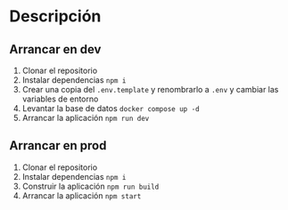 # Descripción

## Arrancar en dev

1. Clonar el repositorio
2. Instalar dependencias `npm i`
3. Crear una copia del `.env.template` y renombrarlo a `.env` y cambiar las variables de entorno
4. Levantar la base de datos `docker compose up -d`
5. Arrancar la aplicación `npm run dev`

## Arrancar en prod

1. Clonar el repositorio
2. Instalar dependencias `npm i`
3. Construir la aplicación `npm run build`
4. Arrancar la aplicación `npm start`
